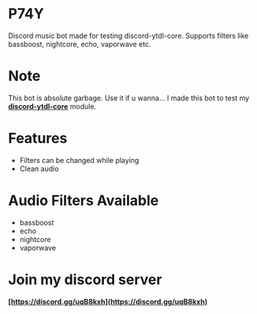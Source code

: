 # P74Y
Discord music bot made for testing discord-ytdl-core. Supports filters like bassboost, nightcore, echo, vaporwave etc.

# Note
This bot is absolute garbage. Use it if u wanna...
I made this bot to test my **[discord-ytdl-core](https://npmjs.com/package/discord-ytdl-core)** module.

# Features
- Filters can be changed while playing
- Clean audio

# Audio Filters Available
- bassboost
- echo
- nightcore
- vaporwave

# Join my discord server
**[https://discord.gg/uqB8kxh](https://discord.gg/uqB8kxh)**
